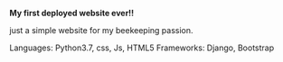 **My first deployed website ever!!**

just a simple website for my beekeeping passion.

Languages: Python3.7, css, Js, HTML5
Frameworks: Django, Bootstrap
